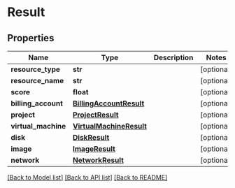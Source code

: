 # Result

## Properties
Name | Type | Description | Notes
------------ | ------------- | ------------- | -------------
**resource_type** | **str** |  | [optional] 
**resource_name** | **str** |  | [optional] 
**score** | **float** |  | [optional] 
**billing_account** | [**BillingAccountResult**](BillingAccountResult.md) |  | [optional] 
**project** | [**ProjectResult**](ProjectResult.md) |  | [optional] 
**virtual_machine** | [**VirtualMachineResult**](VirtualMachineResult.md) |  | [optional] 
**disk** | [**DiskResult**](DiskResult.md) |  | [optional] 
**image** | [**ImageResult**](ImageResult.md) |  | [optional] 
**network** | [**NetworkResult**](NetworkResult.md) |  | [optional] 

[[Back to Model list]](../README.md#documentation-for-models) [[Back to API list]](../README.md#documentation-for-api-endpoints) [[Back to README]](../README.md)


